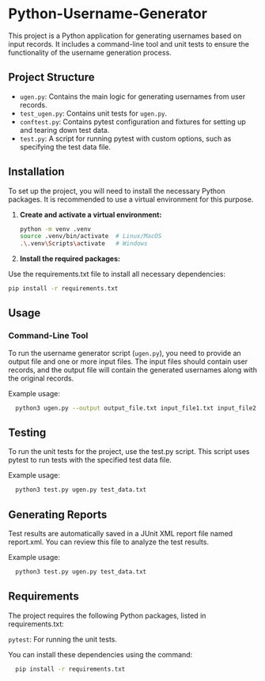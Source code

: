 # Python-Username-Generator
This project is a Python application for generating usernames based on input records. It includes a command-line tool and unit tests to ensure the functionality of the username generation process. 

## Project Structure

- `ugen.py`: Contains the main logic for generating usernames from user records.
- `test_ugen.py`: Contains unit tests for `ugen.py`.
- `conftest.py`: Contains pytest configuration and fixtures for setting up and tearing down test data.
- `test.py`: A script for running pytest with custom options, such as specifying the test data file.

## Installation

To set up the project, you will need to install the necessary Python packages. It is recommended to use a virtual environment for this purpose.

1. **Create and activate a virtual environment:**

   ```sh
   python -m venv .venv
   source .venv/bin/activate  # Linux/MacOS
   .\.venv\Scripts\activate   # Windows
   ```

2. **Install the required packages:**

Use the requirements.txt file to install all necessary dependencies:
   ```sh
   pip install -r requirements.txt
   ```

## Usage
### Command-Line Tool

To run the username generator script (`ugen.py`), you need to provide an output file and one or more input files. The input files should contain user records, and the output file will contain the generated usernames along with the original records.

Example usage:

 ```sh
   python3 ugen.py --output output_file.txt input_file1.txt input_file2.txt

   ```
## Testing

To run the unit tests for the project, use the test.py script. This script uses pytest to run tests with the specified test data file.

Example usage:

 ```sh
   python3 test.py ugen.py test_data.txt

   ```

## Generating Reports

Test results are automatically saved in a JUnit XML report file named report.xml. You can review this file to analyze the test results.

Example usage:

 ```sh
   python3 test.py ugen.py test_data.txt

   ```

## Requirements

The project requires the following Python packages, listed in requirements.txt:

`pytest`: For running the unit tests.

You can install these dependencies using the command:

 ```sh
   pip install -r requirements.txt

   ```
